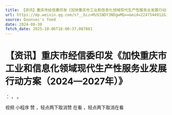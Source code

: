 ```yaml
---
title: 【资讯】重庆市经信委印发《加快重庆市工业和信息化领域现代生产性服务业发展行动方案（2024—2027年）》
url: https://mp.weixin.qq.com/s?__biz=MzU1NDY3NDgwMQ==&mid=2247544912&idx=3&sn=896ff18816f8ae12dd0aae93ea01f1af
source: Doonsec's feed
date: 2024-08-30
fetch_date: 2025-10-06T18:00:37.087881
---
```


# 【资讯】重庆市经信委印发《加快重庆市工业和信息化领域现代生产性服务业发展行动方案（2024—2027年）》

：
，
。

视频
小程序
赞
，轻点两下取消赞
在看
，轻点两下取消在看